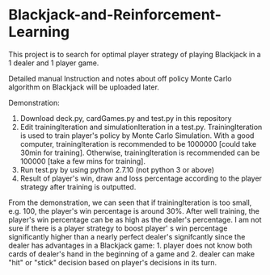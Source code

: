 # Blackjack-and-Reinforcement-Learning
This project is to search for optimal player strategy of playing Blackjack in a 1 dealer and 1 player game.

Detailed manual Instruction and notes about off policy Monte Carlo algorithm on Blackjack will be uploaded later.

Demonstration:
1. Download deck.py, cardGames.py and test.py in this repository
2. Edit trainingIteration and simulationIteration in a test.py. TrainingIteration is used to train player's policy by Monte Carlo Simulation. With a good computer, trainingIteration is recommended to be 1000000 [could take 30min for training]. Otherwise, trainingIteration is recommended can be 100000 [take a few mins for training].
3. Run test.py by using python 2.7.10 (not python 3 or above)
4. Result of player's win, draw and loss percentage according to the player strategy after training is outputted.

From the demonstration, we can seen that if trainingIteration is too small, e.g. 100, the player's win percentage is around 30%. After well training, the player's win percentage can be as high as the dealer's percentage. I am not sure if there is a player strategy to boost player' s win percentage significantly higher than a nearly perfect dealer's signifcantly since the dealer has advantages in a Blackjack game: 1. player does not know both cards of dealer's hand in the beginning of a game and 2. dealer can make "hit" or "stick" decision based on player's decisions in its turn.

